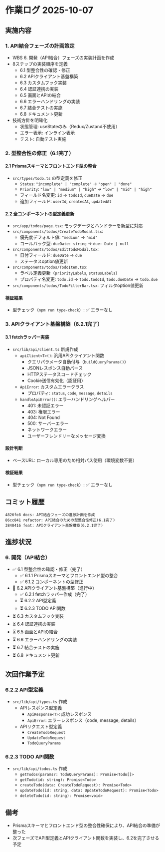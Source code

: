 # 作業ログ 2025-10-07

## 実施内容

### 1. API結合フェーズの計画策定

- WBS 6. 開発（API結合）フェーズの実装計画を作成
- 8ステップの実装順序を定義
  - 6.1 型整合性の確認・修正
  - 6.2 APIクライアント基盤構築
  - 6.3 カスタムフック実装
  - 6.4 認証連携の実装
  - 6.5 画面とAPIの結合
  - 6.6 エラーハンドリングの実装
  - 6.7 結合テストの実施
  - 6.8 ドキュメント更新
- 技術方針を明確化
  - 状態管理: useStateのみ（Redux/Zustand不使用）
  - エラー表示: インライン表示
  - テスト: 自動テスト実施

### 2. 型整合性の修正（6.1完了）

#### 2.1 Prismaスキーマとフロントエンド型の整合

- `src/types/todo.ts` の型定義を修正
  - `Status`: `"incomplete" | "complete"` → `"open" | "done"`
  - `Priority`: `"low" | "medium" | "high"` → `"low" | "mid" | "high"`
  - フィールド名変更: `id` → `todoId`, `dueDate` → `due`
  - 追加フィールド: `userId`, `createdAt`, `updatedAt`

#### 2.2 全コンポーネントの型定義更新

- `src/app/todos/page.tsx`: モックデータとハンドラーを新型に対応
- `src/components/todos/CreateTodoModal.tsx`:
  - 優先度デフォルト値: `"medium"` → `"mid"`
  - コールバック型: `dueDate: string` → `due: Date | null`
- `src/components/todos/EditTodoModal.tsx`:
  - 日付フィールド: `dueDate` → `due`
  - ステータスoption値更新
- `src/components/todos/TodoItem.tsx`:
  - ラベル定義更新（`priorityLabels`, `statusLabels`）
  - プロパティ名変更: `todo.id` → `todo.todoId`, `todo.dueDate` → `todo.due`
- `src/components/todos/TodoFilterBar.tsx`: フィルタoption値更新

#### 検証結果

- 型チェック（`npm run type-check`）: ✅ エラーなし

### 3. APIクライアント基盤構築（6.2.1完了）

#### 3.1 fetchラッパー実装

- `src/lib/api/client.ts` 新規作成
  - `apiClient<T>()`: 汎用APIクライアント関数
    - クエリパラメータ自動付与（`buildQueryParams()`）
    - JSONレスポンス自動パース
    - HTTPステータスコードチェック
    - Cookie送信有効化（認証用）
  - `ApiError`: カスタムエラークラス
    - プロパティ: `status`, `code`, `message`, `details`
  - `handleApiError()`: エラーハンドリングヘルパー
    - 401: 未認証エラー
    - 403: 権限エラー
    - 404: Not Found
    - 500: サーバーエラー
    - ネットワークエラー
    - ユーザーフレンドリーなメッセージ変換

#### 設計判断

- ベースURL: ローカル専用のため相対パス使用（環境変数不要）

#### 検証結果

- 型チェック（`npm run type-check`）: ✅ エラーなし

## コミット履歴

```
4826fe8 docs: API結合フェーズの進捗計画を作成
86cc841 refactor: API結合のための型整合性修正(6.1完了)
3840416 feat: APIクライアント基盤構築(6.2.1完了)
```

## 進捗状況

### 6. 開発（API結合）

- ✅ 6.1 型整合性の確認・修正（完了）
  - ✅ 6.1.1 Prismaスキーマとフロントエンド型の整合
  - ✅ 6.1.2 コンポーネントの型修正
- 🔄 6.2 APIクライアント基盤構築（進行中）
  - ✅ 6.2.1 fetchラッパー作成（完了）
  - ⏳ 6.2.2 API型定義
  - ⏳ 6.2.3 TODO API関数
- ⏳ 6.3 カスタムフック実装
- ⏳ 6.4 認証連携の実装
- ⏳ 6.5 画面とAPIの結合
- ⏳ 6.6 エラーハンドリングの実装
- ⏳ 6.7 結合テストの実施
- ⏳ 6.8 ドキュメント更新

## 次回作業予定

### 6.2.2 API型定義

- `src/lib/api/types.ts` 作成
  - APIレスポンス型定義
    - `ApiResponse<T>`: 成功レスポンス
    - `ApiError`: エラーレスポンス（code, message, details）
  - APIリクエスト型定義
    - `CreateTodoRequest`
    - `UpdateTodoRequest`
    - `TodoQueryParams`

### 6.2.3 TODO API関数

- `src/lib/api/todos.ts` 作成
  - `getTodos(params?: TodoQueryParams): Promise<Todo[]>`
  - `getTodo(id: string): Promise<Todo>`
  - `createTodo(data: CreateTodoRequest): Promise<Todo>`
  - `updateTodo(id: string, data: UpdateTodoRequest): Promise<Todo>`
  - `deleteTodo(id: string): Promise<void>`

## 備考

- Prismaスキーマとフロントエンド型の整合性確保により、API結合の準備が整った
- 次フェーズでAPI型定義とAPIクライアント関数を実装し、6.2を完了させる予定
